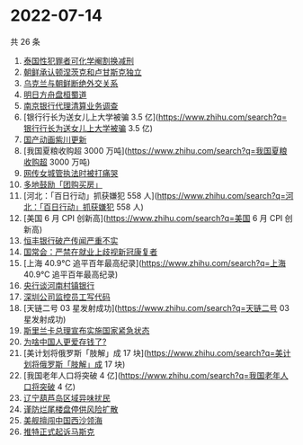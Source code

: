 # 2022-07-14

共 26 条

<!-- BEGIN ZHIHUSEARCH -->
<!-- 最后更新时间 Thu Jul 14 2022 22:15:46 GMT+0800 (China Standard Time) -->
1. [泰国性犯罪者可化学阉割换减刑](https://www.zhihu.com/search?q=泰国性犯罪者可化学阉割换减刑)
1. [朝鲜承认顿涅茨克和卢甘斯克独立](https://www.zhihu.com/search?q=朝鲜承认顿涅茨克和卢甘斯克独立)
1. [乌克兰与朝鲜断绝外交关系](https://www.zhihu.com/search?q=乌克兰与朝鲜断绝外交关系)
1. [明日方舟盘桓蜀道](https://www.zhihu.com/search?q=明日方舟盘桓蜀道)
1. [南京银行代理清算业务调查](https://www.zhihu.com/search?q=南京银行代理清算业务调查)
1. [银行行长为送女儿上大学被骗 3.5 亿](https://www.zhihu.com/search?q=银行行长为送女儿上大学被骗 3.5 亿)
1. [国产动画紫川更新](https://www.zhihu.com/search?q=国产动画紫川更新)
1. [我国夏粮收购超 3000 万吨](https://www.zhihu.com/search?q=我国夏粮收购超 3000 万吨)
1. [网传女城管执法时被打痛哭](https://www.zhihu.com/search?q=网传女城管执法时被打痛哭)
1. [多地鼓励「团购买房」](https://www.zhihu.com/search?q=多地鼓励「团购买房」)
1. [河北：「百日行动」抓获嫌犯 558 人](https://www.zhihu.com/search?q=河北：「百日行动」抓获嫌犯 558 人)
1. [美国 6 月 CPI 创新高](https://www.zhihu.com/search?q=美国 6 月 CPI 创新高)
1. [恒丰银行破产传闻严重不实](https://www.zhihu.com/search?q=恒丰银行破产传闻严重不实)
1. [国常会：严禁在就业上歧视新冠康复者](https://www.zhihu.com/search?q=国常会：严禁在就业上歧视新冠康复者)
1. [上海 40.9℃ 追平百年最高纪录](https://www.zhihu.com/search?q=上海 40.9℃ 追平百年最高纪录)
1. [央行谈河南村镇银行](https://www.zhihu.com/search?q=央行谈河南村镇银行)
1. [深圳公司监控员工写代码](https://www.zhihu.com/search?q=深圳公司监控员工写代码)
1. [天链二号 03 星发射成功](https://www.zhihu.com/search?q=天链二号 03 星发射成功)
1. [斯里兰卡总理宣布实施国家紧急状态](https://www.zhihu.com/search?q=斯里兰卡总理宣布实施国家紧急状态)
1. [为啥中国人更爱存钱了?](https://www.zhihu.com/search?q=为啥中国人更爱存钱了?)
1. [美计划将俄罗斯「肢解」成 17 块](https://www.zhihu.com/search?q=美计划将俄罗斯「肢解」成 17 块)
1. [我国老年人口将突破 4 亿](https://www.zhihu.com/search?q=我国老年人口将突破 4 亿)
1. [辽宁葫芦岛区域异味扰民](https://www.zhihu.com/search?q=辽宁葫芦岛区域异味扰民)
1. [谨防烂尾楼盘停供风险扩散](https://www.zhihu.com/search?q=谨防烂尾楼盘停供风险扩散)
1. [美舰擅闯中国西沙领海](https://www.zhihu.com/search?q=美舰擅闯中国西沙领海)
1. [推特正式起诉马斯克](https://www.zhihu.com/search?q=推特正式起诉马斯克)
<!-- END ZHIHUSEARCH -->
